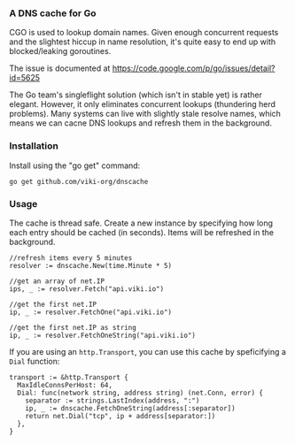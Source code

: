 ### A DNS cache for Go
CGO is used to lookup domain names. Given enough concurrent requests and the slightest hiccup in name resolution, it's quite easy to end up with blocked/leaking goroutines.

The issue is documented at <https://code.google.com/p/go/issues/detail?id=5625>

The Go team's singleflight solution (which isn't in stable yet) is rather elegant. However, it only eliminates concurrent lookups (thundering herd problems). Many systems can live with slightly stale resolve names, which means we can cacne DNS lookups and refresh them in the background.

### Installation
Install using the "go get" command:

    go get github.com/viki-org/dnscache

### Usage
The cache is thread safe. Create a new instance by specifying how long each entry should be cached (in seconds). Items will be refreshed in the background.

    //refresh items every 5 minutes
    resolver := dnscache.New(time.Minute * 5)

    //get an array of net.IP
    ips, _ := resolver.Fetch("api.viki.io")

    //get the first net.IP
    ip, _ := resolver.FetchOne("api.viki.io")

    //get the first net.IP as string
    ip, _ := resolver.FetchOneString("api.viki.io")

If you are using an `http.Transport`, you can use this cache by speficifying a
`Dial` function:

    transport := &http.Transport {
      MaxIdleConnsPerHost: 64,
      Dial: func(network string, address string) (net.Conn, error) {
        separator := strings.LastIndex(address, ":")
        ip, _ := dnscache.FetchOneString(address[:separator])
        return net.Dial("tcp", ip + address[separator:])
      },
    }

